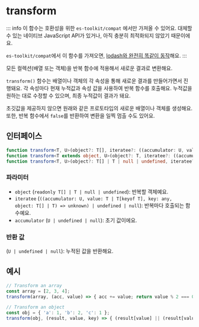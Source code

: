 # transform

::: info
이 함수는 호환성을 위한 `es-toolkit/compat` 에서만 가져올 수 있어요. 대체할 수 있는 네이티브 JavaScript API가 있거나, 아직 충분히 최적화되지 않았기 때문이에요.

`es-toolkit/compat`에서 이 함수를 가져오면, [lodash와 완전히 똑같이 동작](../../../compatibility.md)해요.
:::

모든 컬렉션(배열 또는 객체)을 반복 함수에 적용해서 새로운 결과로 변환해요.

`transform()` 함수는 배열이나 객체의 각 속성을 통해 새로운 결과를 만들어가면서 진행돼요.
각 속성마다 현재 누적값과 속성 값을 사용하여 반복 함수를 호출해요.
누적값을 원하는 대로 수정할 수 있으며, 최종 누적값이 결과가 돼요.

초깃값을 제공하지 않으면 원래와 같은 프로토타입의 새로운 배열이나 객체를 생성해요.
또한, 반복 함수에서 `false`를 반환하여 변환을 일찍 멈출 수도 있어요.

## 인터페이스

```typescript
function transform<T, U>(object?: T[], iteratee?: ((accumulator: U, value: T, index: number, object: T[]) => unknown) | undefined | null, accumulator?: U | undefined | null): U | undefined | null;
function transform<T extends object, U>(object?: T, iteratee?: ((accumulator: U, value: T[keyof T], key: keyof T, object: T) => unknown) | undefined | null, accumulator?: U | undefined | null): U | undefined | null;
function transform<T, U>(object?: T[] | T | null | undefined, iteratee?: ((accumulator: U, value: T | T[keyof T], key: any, object: T[] | T) => unknown) | undefined | null, accumulator?: U | undefined | null): U | undefined | null;
```

### 파라미터

- `object` (`readonly T[] | T | null | undefined`): 반복할 객체예요.
- `iteratee` (`((accumulator: U, value: T | T[keyof T], key: any, object: T[] | T) => unknown) | undefined | null`): 반복마다 호출되는 함수예요.
- `accumulator` (`U | undefined | null`): 초기 값이에요.

### 반환 값

(`U | undefined | null`): 누적된 값을 반환해요.

## 예시

```typescript
// Transform an array
const array = [2, 3, 4];
transform(array, (acc, value) => { acc += value; return value % 2 === 0; }, 0) // => 5

// Transform an object
const obj = { 'a': 1, 'b': 2, 'c': 1 };
transform(obj, (result, value, key) => { (result[value] || (result[value] = [])).push(key) }, {}) // => { '1': ['a', 'c'], '2': ['b'] }
```